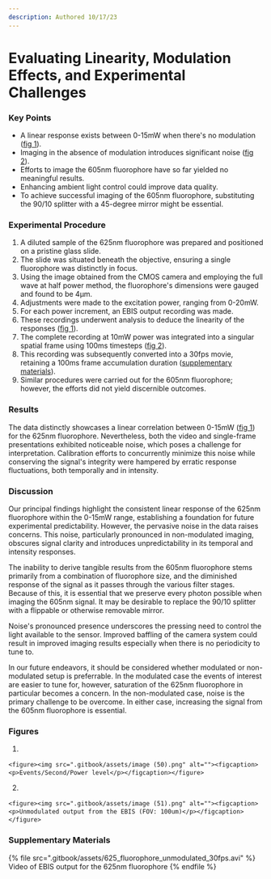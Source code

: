 ```yaml
---
description: Authored 10/17/23
---
```


# Evaluating Linearity, Modulation Effects, and Experimental Challenges

### Key Points

* A linear response exists between 0-15mW when there's no modulation ([fig 1](evaluating-linearity-modulation-effects-and-experimental-challenges.md#figures)).
* Imaging in the absence of modulation introduces significant noise ([fig 2](evaluating-linearity-modulation-effects-and-experimental-challenges.md#figures)).
* Efforts to image the 605nm fluorophore have so far yielded no meaningful results.
* Enhancing ambient light control could improve data quality.
* To achieve successful imaging of the 605nm fluorophore, substituting the 90/10 splitter with a 45-degree mirror might be essential.

### Experimental Procedure

1. A diluted sample of the 625nm fluorophore was prepared and positioned on a pristine glass slide.
2. The slide was situated beneath the objective, ensuring a single fluorophore was distinctly in focus.
3. Using the image obtained from the CMOS camera and employing the full wave at half power method, the fluorophore's dimensions were gauged and found to be 4µm.
4. Adjustments were made to the excitation power, ranging from 0-20mW.
5. For each power increment, an EBIS output recording was made.
6. These recordings underwent analysis to deduce the linearity of the responses ([fig 1](evaluating-linearity-modulation-effects-and-experimental-challenges.md#figures)).
7. The complete recording at 10mW power was integrated into a singular spatial frame using 100ms timesteps ([fig 2](evaluating-linearity-modulation-effects-and-experimental-challenges.md#figures)).
8. This recording was subsequently converted into a 30fps movie, retaining a 100ms frame accumulation duration ([supplementary materials](evaluating-linearity-modulation-effects-and-experimental-challenges.md#supplementary-materials)).
9. Similar procedures were carried out for the 605nm fluorophore; however, the efforts did not yield discernible outcomes.

### Results

The data distinctly showcases a linear correlation between 0-15mW ([fig 1](evaluating-linearity-modulation-effects-and-experimental-challenges.md#figures)) for the 625nm fluorophore. Nevertheless, both the video and single-frame presentations exhibited noticeable noise, which poses a challenge for interpretation. Calibration efforts to concurrently minimize this noise while conserving the signal's integrity were hampered by erratic response fluctuations, both temporally and in intensity.

### Discussion

Our principal findings highlight the consistent linear response of the 625nm fluorophore within the 0-15mW range, establishing a foundation for future experimental predictability. However, the pervasive noise in the data raises concerns. This noise, particularly pronounced in non-modulated imaging, obscures signal clarity and introduces unpredictability in its temporal and intensity responses.

The inability to derive tangible results from the 605nm fluorophore stems primarily from a combination of fluorophore size, and the diminished response of the signal as it passes through the various filter stages. Because of this, it is essential that we preserve every photon possible when imaging the 605nm signal. It may be desirable to replace the 90/10 splitter with a flippable or otherwise removable mirror.

Noise's pronounced presence underscores the pressing need to control the light available to the sensor. Improved baffling of the camera system could result in improved imaging results especially when there is no periodicity to tune to.

In our future endeavors, it should be considered whether modulated or non-modulated setup is preferrable. In the modulated case the events of interest are easier to tune for, however, saturation of the 625nm fluorophore in particular becomes a concern. In the non-modulated case, noise is the primary challenge to be overcome. In either case, increasing the signal from the 605nm fluorophore is essential.

### Figures

1.

    <figure><img src=".gitbook/assets/image (50).png" alt=""><figcaption><p>Events/Second/Power level</p></figcaption></figure>


2.

    <figure><img src=".gitbook/assets/image (51).png" alt=""><figcaption><p>Unmodulated output from the EBIS (FOV: 100um)</p></figcaption></figure>



### Supplementary Materials

{% file src=".gitbook/assets/625_fluorophore_unmodulated_30fps.avi" %}
Video of EBIS output for the 625nm fluorophore
{% endfile %}
